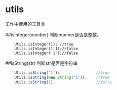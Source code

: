 # utils
工作中使用的工具类

##isInteger(number)
判断number是否是整数。
```$javascript 1.5
    Utils.isInteger(1); //true
    Utils.isInteger(1.1);//false
    Utils.isInteger('1');//false
```
##isString(str)
判断str是否是字符串
```javascript 1.5
    Utils.isString('1');                //true
    Utils.isString(new String('1'));    //true
    Utils.isString(1);                  //false
```